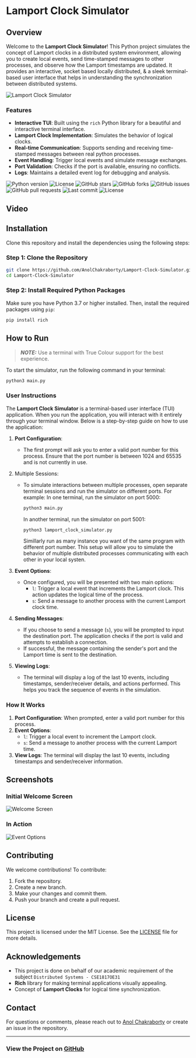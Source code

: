 # Lamport Clock Simulator

## Overview
Welcome to the **Lamport Clock Simulator**! This Python project simulates the concept of Lamport clocks in a distributed system environment, allowing you to create local events, send time-stamped messages to other processes, and observe how the Lamport timestamps are updated. It provides an interactive, socket based locally distributed, & a sleek terminal-based user interface that helps in understanding the synchronization between distributed systems.

![Lamport Clock Simulator](https://img.shields.io/badge/Project-Lamport%20Clock%20Simulator-blue)

### Features
- **Interactive TUI**: Built using the `rich` Python library for a beautiful and interactive terminal interface.
- **Lamport Clock Implementation**: Simulates the behavior of logical clocks.
- **Real-time Communication**: Supports sending and receiving time-stamped messages between real python processes.
- **Event Handling**: Trigger local events and simulate message exchanges.
- **Port Validation**: Checks if the port is available, ensuring no conflicts.
- **Logs**: Maintains a detailed event log for debugging and analysis.


![Python version](https://img.shields.io/badge/Python-3.8%2B-blue)
![License](https://img.shields.io/badge/License-MIT-green)
![GitHub stars](https://img.shields.io/github/stars/AnolChakraborty/Lamport-Clock-Simulator?style=social)
![GitHub forks](https://img.shields.io/github/forks/AnolChakraborty/Lamport-Clock-Simulator?style=social)
![GitHub issues](https://img.shields.io/github/issues/AnolChakraborty/Lamport-Clock-Simulator)
![GitHub pull requests](https://img.shields.io/github/issues-pr/AnolChakraborty/Lamport-Clock-Simulator)
![Last commit](https://img.shields.io/github/last-commit/AnolChakraborty/Lamport-Clock-Simulator)
![License](https://img.shields.io/badge/License-MIT-blue)


## Video

## Installation
Clone this repository and install the dependencies using the following steps:

### Step 1: Clone the Repository
```bash
git clone https://github.com/AnolChakraborty/Lamport-Clock-Simulator.git
cd Lamport-Clock-Simulator
```

### Step 2: Install Required Python Packages
Make sure you have Python 3.7 or higher installed. Then, install the required packages using `pip`:
```bash
pip install rich
```

## How to Run

> **_NOTE:_**  Use a terminal with True Colour support for the best experience.

To start the simulator, run the following command in your terminal:

```bash
python3 main.py
```

### User Instructions
The **Lamport Clock Simulator** is a terminal-based user interface (TUI) application. When you run the application, you will interact with it entirely through your terminal window. Below is a step-by-step guide on how to use the application:

1. **Port Configuration**:
   - The first prompt will ask you to enter a valid port number for this process. Ensure that the port number is between 1024 and 65535 and is not currently in use.
  
2. Multiple Sessions:
   - To simulate interactions between multiple processes, open separate terminal sessions and run the simulator on different ports. For example:
     In one terminal, run the simulator on port 5000:
      ```bash
      python3 main.py
      ```
      In another terminal, run the simulator on port 5001:
      ```bash
      python3 lamport_clock_simulator.py
      ```
      Simillarly run as many instance you want of the same program with different port number.
This setup will allow you to simulate the behavior of multiple distributed processes communicating with each other in your local systen.

3. **Event Options**:
   - Once configured, you will be presented with two main options:
     - `l`: Trigger a local event that increments the Lamport clock. This action updates the logical time of the process.
     - `s`: Send a message to another process with the current Lamport clock time.

4. **Sending Messages**:
   - If you choose to send a message (`s`), you will be prompted to input the destination port. The application checks if the port is valid and attempts to establish a connection.
   - If successful, the message containing the sender's port and the Lamport time is sent to the destination.

5. **Viewing Logs**:
   - The terminal will display a log of the last 10 events, including timestamps, sender/receiver details, and actions performed. This helps you track the sequence of events in the simulation.

### How It Works
1. **Port Configuration**: When prompted, enter a valid port number for this process.
2. **Event Options**:
   - `l`: Trigger a local event to increment the Lamport clock.
   - `s`: Send a message to another process with the current Lamport time.
3. **View Logs**: The terminal will display the last 10 events, including timestamps and sender/receiver information.

## Screenshots
### Initial Welcome Screen
![Welcome Screen](https://i.imghippo.com/files/Anz3107pAA.png)

### In Action
![Event Options](https://i.imghippo.com/files/GX3796vyU.png)

## Contributing
We welcome contributions! To contribute:
1. Fork the repository.
2. Create a new branch.
3. Make your changes and commit them.
4. Push your branch and create a pull request.

## License
This project is licensed under the MIT License. See the [LICENSE](LICENSE) file for more details.

## Acknowledgements
- This project is done on behalf of our academic requirement of the subject `Distributed Systems - CSE1817OE31`
- **Rich** library for making terminal applications visually appealing.
- Concept of **Lamport Clocks** for logical time synchronization.

## Contact
For questions or comments, please reach out to [Anol Chakraborty](https://www.linkedin.com/in/anolchakraborty/) or create an issue in the repository.

---

### View the Project on [GitHub](https://github.com/AnolChakraborty/Lamport-Clock-Simulator)

